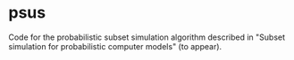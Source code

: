 # psus
Code for the probabilistic subset simulation algorithm described in "Subset simulation for probabilistic computer models" (to appear).
